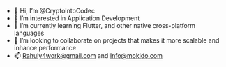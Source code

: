 - 👋 Hi, I’m @CryptoIntoCodec
- 👀 I’m interested in Application Development
- 🌱 I’m currently learning Flutter, and other native cross-platform languages
- 💞️ I’m looking to collaborate on projects that makes it more scalable and inhance performance
- 📫 Rahuly4work@gmail.com and Info@mokido.com

